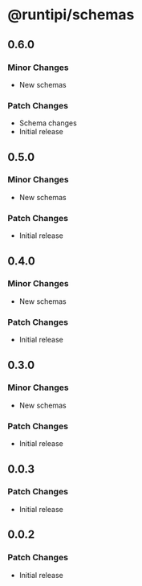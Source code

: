 # @runtipi/schemas

## 0.6.0

### Minor Changes

- New schemas

### Patch Changes

- Schema changes
- Initial release

## 0.5.0

### Minor Changes

- New schemas

### Patch Changes

- Initial release

## 0.4.0

### Minor Changes

- New schemas

### Patch Changes

- Initial release

## 0.3.0

### Minor Changes

- New schemas

### Patch Changes

- Initial release

## 0.0.3

### Patch Changes

- Initial release

## 0.0.2

### Patch Changes

- Initial release
